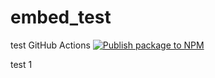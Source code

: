 # embed_test

test GitHub Actions
[![Publish package to NPM](https://github.com/kramarenko/embed_test/actions/workflows/myEmbed.yml/badge.svg)](https://github.com/kramarenko/embed_test/actions/workflows/myEmbed.yml)

test 1
